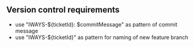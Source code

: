 ## Version control requirements
 - use "IWAYS-${ticketId}: $commitMessage" as pattern of commit message
 - use "IWAYS-${ticketId}" as pattern for naming of new feature branch
 
